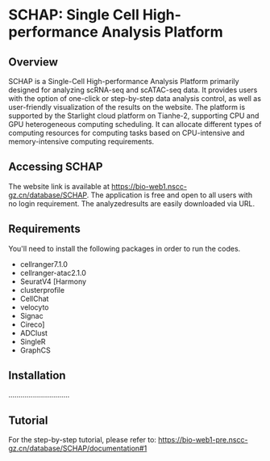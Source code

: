 
# SCHAP: Single Cell High-performance Analysis Platform



## Overview
SCHAP is a Single-Cell High-performance Analysis Platform primarily designed for analyzing scRNA-seq and scATAC-seq data. It provides users with the option of one-click or step-by-step data analysis control, as well as user-friendly visualization of the results on the website. The platform is supported by the Starlight cloud platform on Tianhe-2, supporting CPU and GPU heterogeneous computing scheduling. It can allocate different types of computing resources for computing tasks based on CPU-intensive and memory-intensive computing requirements.


## Accessing SCHAP
The website link is available at https://bio-web1.nscc-gz.cn/database/SCHAP.
The application is free and open to all users with no login requirement. The analyzedresults are easily downloaded via URL. 

## Requirements
You'll need to install the following packages in order to run the codes.
- cellranger7.1.0
- cellranger-atac2.1.0
- SeuratV4
  [Harmony
- clusterprofile
- CellChat
- velocyto
- Signac
- Cireco]
- ADClust
- SingleR
- GraphCS


## Installation
..............................


## Tutorial
For the step-by-step tutorial, please refer to: https://bio-web1-pre.nscc-gz.cn/database/SCHAP/documentation#1
